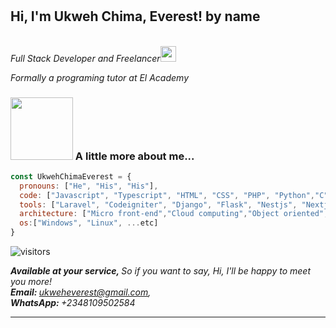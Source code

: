 # <h2> Hi, I'm Ukweh Chima, Everest! by name</h2> 



<p><em></br>Full Stack Developer and Freelancer<img src="https://media.giphy.com/media/UVG0BN8TOMKkPOJS6e/giphy.gif" width="25"></em></p>
<p><em>Formally a programing tutor at El Academy</em></p>








### <img src="https://media.giphy.com/media/cIn5fTcjnKhStIeAef/giphy.gif" width="100"> A little more about me...  

```javascript
const UkwehChimaEverest = {
  pronouns: ["He", "His", "His"],
  code: ["Javascript", "Typescript", "HTML", "CSS", "PHP", "Python","C", "C++", "Java", "Go", ...etc],
  tools: ["Laravel", "Codeigniter", "Django", "Flask", "Nestjs", "Nextjs", "Expressjs", "React", "Redux", "Graphql","Appollo Client", "Node", "Storybook", "Styled-Components", "Material UI", "Travis CI", "Docker", ...etc],
  architecture: ["Micro front-end","Cloud computing","Object oriented","Service-based","Component-based development","Unified Modeling Language","Single-page application","Microservices", "Event-driven", ...etc],
  os:["Windows", "Linux", ...etc]
}
```

![visitors](https://visitor-badge.glitch.me/badge?page_id=exrelativity.visitor-badge) 



<em><b> Available at your service, </b> So if you want to say, Hi, I'll be happy to meet you more!   
<b> Email: </b> ukweheverest@gmail.com,  
<b>WhatsApp: </b> +2348109502584
</em>

---
